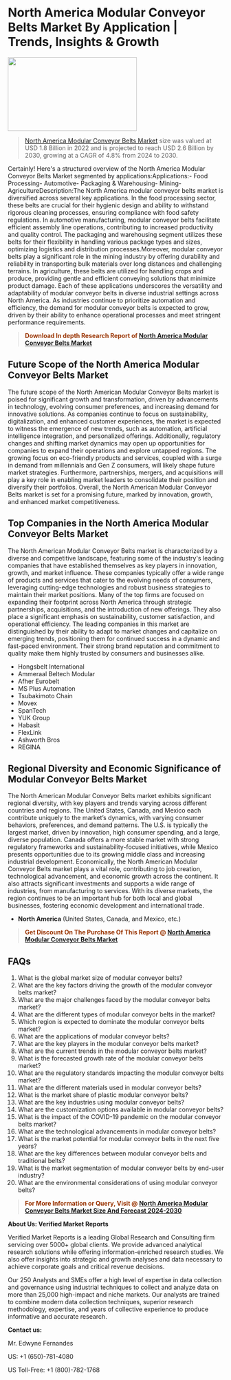 <p><h1>North America Modular Conveyor Belts Market By Application | Trends, Insights & Growth</h1><p><img class="aligncenter size-medium wp-image-105565" src="https://ffe5etoiles.com/wp-content/uploads/2025/01/MST7-300x171.png" alt="" width="300" height="171" /></p><blockquote><p><a href="https://www.verifiedmarketreports.com/download-sample/?rid=523942&utm_source=Github-NA&utm_medium=358" target="_blank">North America Modular Conveyor Belts Market</a> size was valued at USD 1.8 Billion in 2022 and is projected to reach USD 2.6 Billion by 2030, growing at a CAGR of 4.8% from 2024 to 2030.</p></blockquote>Certainly! Here's a structured overview of the North America Modular Conveyor Belts Market segmented by applications:Applications:- Food Processing- Automotive- Packaging & Warehousing- Mining- AgricultureDescription:The North America modular conveyor belts market is diversified across several key applications. In the food processing sector, these belts are crucial for their hygienic design and ability to withstand rigorous cleaning processes, ensuring compliance with food safety regulations. In automotive manufacturing, modular conveyor belts facilitate efficient assembly line operations, contributing to increased productivity and quality control. The packaging and warehousing segment utilizes these belts for their flexibility in handling various package types and sizes, optimizing logistics and distribution processes.Moreover, modular conveyor belts play a significant role in the mining industry by offering durability and reliability in transporting bulk materials over long distances and challenging terrains. In agriculture, these belts are utilized for handling crops and produce, providing gentle and efficient conveying solutions that minimize product damage. Each of these applications underscores the versatility and adaptability of modular conveyor belts in diverse industrial settings across North America. As industries continue to prioritize automation and efficiency, the demand for modular conveyor belts is expected to grow, driven by their ability to enhance operational processes and meet stringent performance requirements.</p><blockquote><p><span style="color: #993300;"><strong>Download In depth Research Report of <a href="https://www.verifiedmarketreports.com/download-sample/?rid=523942&utm_source=Github-NA&utm_medium=358">North America Modular Conveyor Belts Market</a></strong></span></p></blockquote><h2>Future Scope of the North America Modular Conveyor Belts Market</h2><p>The future scope of the North American Modular Conveyor Belts market is poised for significant growth and transformation, driven by advancements in technology, evolving consumer preferences, and increasing demand for innovative solutions. As companies continue to focus on sustainability, digitalization, and enhanced customer experiences, the market is expected to witness the emergence of new trends, such as automation, artificial intelligence integration, and personalized offerings. Additionally, regulatory changes and shifting market dynamics may open up opportunities for companies to expand their operations and explore untapped regions. The growing focus on eco-friendly products and services, coupled with a surge in demand from millennials and Gen Z consumers, will likely shape future market strategies. Furthermore, partnerships, mergers, and acquisitions will play a key role in enabling market leaders to consolidate their position and diversify their portfolios. Overall, the North American Modular Conveyor Belts market is set for a promising future, marked by innovation, growth, and enhanced market competitiveness.</p><h2>Top Companies in the North America Modular Conveyor Belts Market</h2><p>The North American Modular Conveyor Belts market is characterized by a diverse and competitive landscape, featuring some of the industry's leading companies that have established themselves as key players in innovation, growth, and market influence. These companies typically offer a wide range of products and services that cater to the evolving needs of consumers, leveraging cutting-edge technologies and robust business strategies to maintain their market positions. Many of the top firms are focused on expanding their footprint across North America through strategic partnerships, acquisitions, and the introduction of new offerings. They also place a significant emphasis on sustainability, customer satisfaction, and operational efficiency. The leading companies in this market are distinguished by their ability to adapt to market changes and capitalize on emerging trends, positioning them for continued success in a dynamic and fast-paced environment. Their strong brand reputation and commitment to quality make them highly trusted by consumers and businesses alike.</p><p><ul><li>Hongsbelt International </li><li> Ammeraal Beltech Modular </li><li> Afher Eurobelt </li><li> MS Plus Automation </li><li> Tsubakimoto Chain </li><li> Movex </li><li> SpanTech </li><li> YUK Group </li><li> Habasit </li><li> FlexLink </li><li> Ashworth Bros </li><li> REGINA</li></ul></p><h2>Regional Diversity and Economic Significance of Modular Conveyor Belts Market</h2><p>The North American Modular Conveyor Belts market exhibits significant regional diversity, with key players and trends varying across different countries and regions. The United States, Canada, and Mexico each contribute uniquely to the market’s dynamics, with varying consumer behaviors, preferences, and demand patterns. The U.S. is typically the largest market, driven by innovation, high consumer spending, and a large, diverse population. Canada offers a more stable market with strong regulatory frameworks and sustainability-focused initiatives, while Mexico presents opportunities due to its growing middle class and increasing industrial development. Economically, the North American Modular Conveyor Belts market plays a vital role, contributing to job creation, technological advancement, and economic growth across the continent. It also attracts significant investments and supports a wide range of industries, from manufacturing to services. With its diverse markets, the region continues to be an important hub for both local and global businesses, fostering economic development and international trade.</p><ul> <li><strong>North America</strong> (United States, Canada, and Mexico, etc.)</li></ul><blockquote><p><span style="color: #993300;"><strong>Get Discount On The Purchase Of This Report @ <a href="https://www.verifiedmarketreports.com/ask-for-discount/?rid=523942&utm_source=Github-NA&utm_medium=358">North America Modular Conveyor Belts Market</a></strong></span></p></blockquote><h2>FAQs</h2><p><ol> <li>What is the global market size of modular conveyor belts?</div><div></li> <li>What are the key factors driving the growth of the modular conveyor belts market?</div><div></li> <li>What are the major challenges faced by the modular conveyor belts market?</div><div></li> <li>What are the different types of modular conveyor belts in the market?</div><div></li> <li>Which region is expected to dominate the modular conveyor belts market?</div><div></li> <li>What are the applications of modular conveyor belts?</div><div></li> <li>What are the key players in the modular conveyor belts market?</div><div></li> <li>What are the current trends in the modular conveyor belts market?</div><div></li> <li>What is the forecasted growth rate of the modular conveyor belts market?</div><div></li> <li>What are the regulatory standards impacting the modular conveyor belts market?</div><div></li> <li>What are the different materials used in modular conveyor belts?</div><div></li> <li>What is the market share of plastic modular conveyor belts?</div><div></li> <li>What are the key industries using modular conveyor belts?</div><div></li> <li>What are the customization options available in modular conveyor belts?</div><div></li> <li>What is the impact of the COVID-19 pandemic on the modular conveyor belts market?</div><div></li> <li>What are the technological advancements in modular conveyor belts?</div><div></li> <li>What is the market potential for modular conveyor belts in the next five years?</div><div></li> <li>What are the key differences between modular conveyor belts and traditional belts?</div><div></li> <li>What is the market segmentation of modular conveyor belts by end-user industry?</div><div></li> <li>What are the environmental considerations of using modular conveyor belts?</div><div></li></ol></p><blockquote><p><span style="color: #993300;"><strong>For More Information or Query, Visit @ <a href="https://www.verifiedmarketreports.com/product/modular-conveyor-belts-market-size-and-forecast/">North America Modular Conveyor Belts Market Size And Forecast 2024-2030</a></strong></span></p></blockquote><p><strong>About Us: Verified Market Reports</strong></p><p>Verified Market Reports is a leading Global Research and Consulting firm servicing over 5000+ global clients. We provide advanced analytical research solutions while offering information-enriched research studies. We also offer insights into strategic and growth analyses and data necessary to achieve corporate goals and critical revenue decisions.</p><p>Our 250 Analysts and SMEs offer a high level of expertise in data collection and governance using industrial techniques to collect and analyze data on more than 25,000 high-impact and niche markets. Our analysts are trained to combine modern data collection techniques, superior research methodology, expertise, and years of collective experience to produce informative and accurate research.</p><p><strong>Contact us:</strong></p><p>Mr. Edwyne Fernandes</p><p>US: +1 (650)-781-4080</p><p>US Toll-Free: +1 (800)-782-1768</p>
